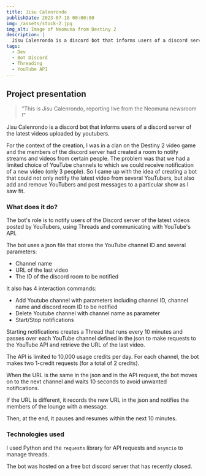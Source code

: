 ```yaml
---
title: Jisu Calenrondo
publishDate: 2023-07-18 00:00:00
img: /assets/stock-2.jpg
img_alt: Image of Neomuna from Destiny 2
description: |
  Jisu Calenrondo is a discord bot that informs users of a discord server of the latest videos uploaded by youtubers.
tags:
  - Dev
  - Bot Discord
  - Threading
  - YouTube API
---
```


## Project presentation

> "This is Jisu Calenrondo, reporting live from the Neomuna newsroom !"

Jisu Calenrondo is a discord bot that informs users of a discord server of the latest videos uploaded by youtubers.

For the context of the creation, I was in a clan on the Destiny 2 video game and the members of the discord server had created a room to notify streams and videos from certain people. The problem was that we had a limited choice of YouTube channels to which we could receive notification of a new video (only 3 people). So I came up with the idea of creating a bot that could not only notify the latest video from several YouTubers, but also add and remove YouTubers and post messages to a particular show as I saw fit.

### What does it do?

The bot's role is to notify users of the Discord server of the latest videos posted by YouTubers, using Threads and communicating with YouTube's API.

The bot uses a json file that stores the YouTube channel ID and several parameters:

- Channel name
- URL of the last video
- The ID of the discord room to be notified

It also has 4 interaction commands:

- Add Youtube channel with parameters including channel ID, channel name and discord room ID to be notified
- Delete Youtube channel with channel name as parameter
- Start/Stop notifications

Starting notifications creates a Thread that runs every 10 minutes and passes over each YouTube channel defined in the json to make requests to the YouTube API and retrieve the URL of the last video.

The API is limited to 10,000 usage credits per day. For each channel, the bot makes two 1-credit requests (for a total of 2 credits).

When the URL is the same in the json and in the API request, the bot moves on to the next channel and waits 10 seconds to avoid unwanted notifications.

If the URL is different, it records the new URL in the json and notifies the members of the lounge with a message.

Then, at the end, it pauses and resumes within the next 10 minutes.


### Technologies used

I used Python and the `requests` library for API requests and `asyncio` to manage threads.

The bot was hosted on a free bot discord server that has recently closed.



